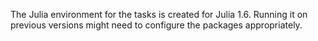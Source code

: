 The Julia environment for the tasks is created for Julia 1.6. Running it on previous versions might need to configure the packages appropriately. 
